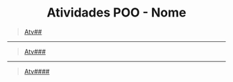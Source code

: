 
<h1 align = "center">Atividades POO - Nome</h1>

> [Atv##](https://github.com/DUDUKorte)
<hr>

> [Atv###](link)
<hr>

>[Atv####](link2)